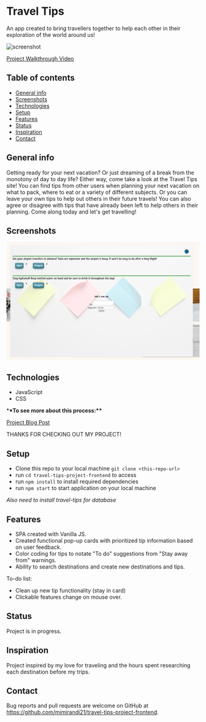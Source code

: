 # Travel Tips

An app created to bring travellers together to help each other in their exploration of the world around us!

![screenshot](./images/TravelTipsMain.png)

[Project Walkthrough Video](https://youtu.be/7XZx9x8PlTM)

## Table of contents

- [General info](#general-info)
- [Screenshots](#screenshots)
- [Technologies](#technologies)
- [Setup](#setup)
- [Features](#features)
- [Status](#status)
- [Inspiration](#inspiration)
- [Contact](#contact)

## General info

Getting ready for your next vacation? Or just dreaming of a break from the monotony of day to day life? Either way, come take a look at the Travel Tips site! You can find tips from other users when planning your next vacation on what to pack, where to eat or a variety of different subjects. Or you can leave your own tips to help out others in their future travels! You can also agree or disagree with tips that have already been left to help others in their planning.
Come along today and let's get travelling!

## Screenshots

![screenshot](./images/TravelTipsTip.png)

## Technologies

- JavaScript
- CSS

\***\*To see more about this process:\*\***

[Project Blog Post](https://dev.to/meemeek/the-beginning-of-a-beautiful-friendship-with-javascript-hopefully-3fkj)

THANKS FOR CHECKING OUT MY PROJECT!

## Setup

- Clone this repo to your local machine `git clone <this-repo-url>`
- run `cd travel-tips-project-frontend` to access
- run `npm install` to install required dependencies
- run `npm start` to start application on your local machine

_Also need to install travel-tips for database_

## Features

- SPA created with Vanilla JS.
- Created functional pop-up cards with prioritized tip information based on user feedback.
- Color coding for tips to notate "To do" suggestions from "Stay away from" warnings.
- Ability to search destinations and create new destinations and tips.

To-do list:

- Clean up new tip functionality (stay in card)
- Clickable features change on mouse over.

## Status

Project is in progress.

## Inspiration

Project inspired by my love for traveling and the hours spent researching each destination before my trips.

## Contact

Bug reports and pull requests are welcome on GitHub at https://github.com/mimirandi21/travel-tips-project-frontend.
